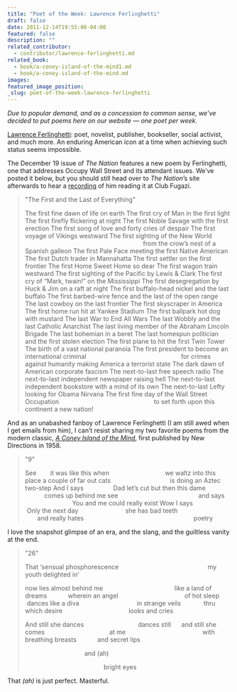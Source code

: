 ```yaml
---
title: "Poet of the Week: Lawrence Ferlinghetti"
draft: false
date: 2011-12-14T19:55:06-04:00
featured: false
description: ""
related_contributor:
  - contributor/lawrence-ferlinghetti.md
related_book:
  - book/a-coney-island-of-the-mind1.md
  - book/a-coney-island-of-the-mind.md
images:
featured_image_position: 
_slug: poet-of-the-week-lawrence-ferlinghetti
---
```


_Due to popular demand, and as a concession to common sense, we’ve decided to put poems here on our website — one poet per week._

[Lawrence Ferlinghetti](http://ndbooks.com/author/lawrence-ferlinghetti): poet, novelist, publisher, bookseller, social activist, and much more. An enduring American icon at a time when achieving such status seems impossible. 

The December 19 issue of _The Nation_ features a new poem by Ferlinghetti, one that addresses Occupy Wall Street and its attendant issues. We’ve posted it below, but you should still head over to _The Nation_’s site afterwards to hear a [recording](http://www.thenation.com/audio/164827/lawrence-ferlinghetti-reads-first-and-last-everything) of him reading it at Club Fugazi. 

> "The First and the Last of Everything"
> 
> The first fine dawn of life on earth
> The first cry of Man in the first light
> The first firefly flickering at night
> The first Noble Savage with the first erection
> The first song of love and forty cries of despair
> The first voyage of Vikings westward
> The first sighting of the New World
>                    from the crow’s nest of a Spanish galleon
> The first Pale Face meeting the first Native American
> The first Dutch trader in Mannahatta
> The first settler on the first frontier
> The first Home Sweet Home so dear
> The first wagon train westward
> The first sighting of the Pacific by Lewis & Clark
> The first cry of “Mark, twain!” on the Mississippi
> The first desegregation by Huck & Jim on a raft at night
> The first buffalo-head nickel and the last buffalo
> The first barbed-wire fence and the last of the open range
> The last cowboy on the last frontier
> The first skyscraper in America
> The first home run hit at Yankee Stadium
> The first ballpark hot dog with mustard
> The last War to End All Wars
> The last Wobbly and the last Catholic Anarchist
> The last living member of the Abraham Lincoln Brigade
> The last bohemian in a beret
> The last homespun politician and the first stolen election
> The first plane to hit the first Twin Tower
> The birth of a vast national paranoia
> The first president to become an international criminal
>                for crimes against humanity making America a terrorist state
> The dark dawn of American corporate fascism
> The next-to-last free speech radio
> The next-to-last independent newspaper raising hell
> The next-to-last independent bookstore with a mind of its own
> The next-to-last Lefty looking for Obama Nirvana
> The first fine day of the Wall Street Occupation
>                to set forth upon this continent a new nation!

And as an unabashed fanboy of Lawrence Ferlinghetti (I am still awed when I get emails from him), I can’t resist sharing my two favorite poems from the modern classic, [_A Coney Island of the Mind_](http://ndbooks.com/book/a-coney-island-of-the-mind1), first published by New Directions in 1958. 

> "9"
> 
> See
>        it was like this when
>                                we waltz into this place
> a couple of far out cats
>                                  is doing an Aztec two-step
> And I says
>                 Dad let’s cut
> but then this dame
>                          comes up behind me see
>                                              and says
>                              You and me could really exist
> Wow I says
>                    Only the next day
>                           she has bad teeth
>                                      and really hates
>                                                               poetry

I love the snapshot glimpse of an era, and the slang, and the guiltless vanity at the end.

> "26"
> 
> That ‘sensual phosphorescence
>                                                   my youth delighted in’
> 
> now lies almost behind me
>                                         like a land of dreams
>            wherein an angel
>                                      of hot sleep
>        dances like a diva
>                                 in strange veils
>             thru which desire
>                                      looks and cries
> 
> And still she dances
>                               dances still
>      and still she comes
>                                     at me
>                                            with breathing breasts
>            and secret lips
> 
>                                   and (ah)  
> 
>                                              bright eyes

That _(ah)_ is just perfect. Masterful. 

